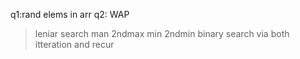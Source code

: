 q1:rand elems in arr
q2: WAP
>leniar search
>man 2ndmax min 2ndmin
>binary search via both itteration and recur
